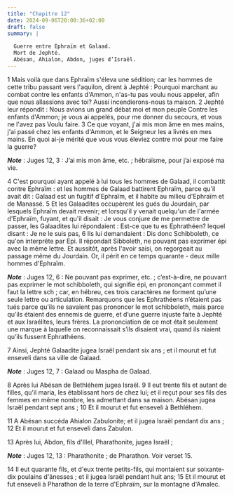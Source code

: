 ```yaml
---
title: "Chapitre 12"
date: 2024-09-06T20:00:36+02:00
draft: false
summary: |
  
  Guerre entre Ephraïm et Galaad.
  Mort de Jephté.
  Abésan, Ahialon, Abdon, juges d’Israël.
---
```



1 Mais voilà que dans Ephraïm s'éleva une sédition; car les hommes de cette tribu passant vers l'aquilon, dirent à Jephté : Pourquoi marchant au combat contre les enfants d'Ammon, n'as-tu pas voulu nous appeler, afin que nous allassions avec toi? Aussi incendierons-nous ta maison. 2 Jephté leur répondit : Nous avions un grand débat moi et mon peuple Contre les enfants d'Ammon; je vous ai appelés, pour me donner du secours, et vous ne l'avez pas Voulu faire. 3 Ce que voyant, j'ai mis mon âme en mes mains, j'ai passé chez les enfants d'Ammon, et le Seigneur les a livrés en mes mains. En quoi ai-je mérité que vous vous éleviez contre moi pour me faire la guerre?

***Note*** :  Juges 12, 3 : J’ai mis mon âme, etc. ; hébraïsme, pour j’ai exposé ma vie.


4 C'est pourquoi ayant appelé à lui tous les hommes de Galaad, il combattit contre Ephraïm : et les hommes de Galaad battirent Ephraïm, parce qu'il avait dit : Galaad est un fugitif d'Ephraïm, et il habite au milieu d'Ephraïm et de Manassé. 5 Et les Galaadites occupèrent les gués du Jourdain, par lesquels Ephraïm devait revenir; et lorsqu'il y venait quelqu'un de l'armée d'Ephraïm, fuyant, et qu'il disait : Je vous conjure de me permettre de passer, les Galaadites lui répondaient : Est-ce que tu es Ephrathéen? lequel disant : Je ne le suis pas, 6 Ils lui demandaient : Dis donc Schibboleth, ce qu'on interprête par Epi. Il répondait Sibboleth, ne pouvant pas exprimer épi avec la même lettre. Et aussitôt, après l'avoir saisi, on regorgeait au passage même du Jourdain. Or, il périt en ce temps quarante - deux mille hommes d'Ephraïm.

***Note*** :  Juges 12, 6 : Ne pouvant pas exprimer, etc. ; c’est-à-dire, ne pouvant pas exprimer le mot schibboleth, qui signifie épi, en prononçant commet il faut la lettre sch ; car, en hébreu, ces trois caractères ne forment qu’une seule lettre ou articulation. Remarquons que les Ephrathéens n’étaient pas tués parce qu’ils ne savaient pas prononcer le mot schibboleth, mais parce qu’ils étaient des ennemis de guerre, et d’une guerre injuste faite à Jephté et aux Israélites, leurs frères. La prononciation de ce mot était seulement une marque à laquelle on reconnaissait s’ils disaient vrai, quand ils niaient qu’ils fussent Ephrathéens.


7 Ainsi, Jephté Galaadite jugea Israël pendant six ans ; et il mourut et fut enseveli dans sa ville de Galaad.

***Note*** :  Juges 12, 7 : Galaad ou Maspha de Galaad.


8 Après lui Abésan de Bethléhem jugea Israël. 9 Il eut trente fils et autant de filles, qu'il maria, les établissant hors de chez lui; et il reçut pour ses fils des femmes en même nombre, les admettant dans sa maison. Abésan jugea Israël pendant sept ans ; 10 Et il mourut et fut enseveli à Bethléhem.


11 A Abésan succéda Ahialon Zabulonite; et il jugea Israël pendant dix ans ; 12 Et il mourut et fut enseveli dans Zabulon.


13 Après lui, Abdon, fils d'Illel, Pharathonite, jugea Israël ;

***Note*** :  Juges 12, 13 : Pharathonite ; de Pharathon. Voir verset 15.

14 Il eut quarante fils, et d'eux trente petits-fils, qui montaient sur soixante-dix poulains d'ânesses ; et il jugea Israël pendant huit ans; 15 Et il mourut et fut enseveli à Pharathon de la terre d'Ephraïm, sur la montagne d'Amalec.

